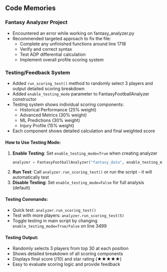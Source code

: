 ## Code Memories

### Fantasy Analyzer Project
- Encountered an error while working on fantasy_analyzer.py
- Recommended targeted approach to fix the file:
  * Complete any unfinished functions around line 1718
  * Verify and correct syntax 
  * Test ADP differential calculation
  * Implement overall profile scoring system

### Testing/Feedback System
- Added `run_scoring_test()` method to randomly select 3 players and output detailed scoring breakdown
- Added `enable_testing_mode` parameter to FantasyFootballAnalyzer constructor
- Testing system shows individual scoring components:
  * Historical Performance (25% weight)
  * Advanced Metrics (30% weight) 
  * ML Predictions (30% weight)
  * Injury Profile (15% weight)
- Each component shows detailed calculation and final weighted score

#### How to Use Testing Mode:
1. **Enable Testing**: Set `enable_testing_mode=True` when creating analyzer
   ```python
   analyzer = FantasyFootballAnalyzer("fantasy_data", enable_testing_mode=True)
   ```
2. **Run Test**: Call `analyzer.run_scoring_test()` or run the script - it will automatically test
3. **Disable Testing**: Set `enable_testing_mode=False` for full analysis (default)

#### Testing Commands:
- Quick test: `analyzer.run_scoring_test()`
- Test with more players: `analyzer.run_scoring_test(5)`
- Toggle testing in main script by changing `enable_testing_mode=True/False` on line 3499

#### Testing Output:
- Randomly selects 3 players from top 30 at each position
- Shows detailed breakdown of all scoring components
- Displays final score (/10) and star rating (★★★★★)
- Easy to evaluate scoring logic and provide feedback
